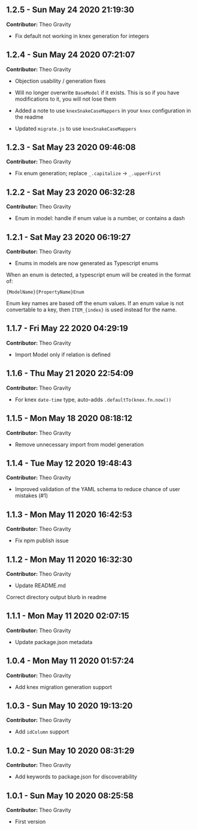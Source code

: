 ## 1.2.5 - Sun May 24 2020 21:19:30

**Contributor:** Theo Gravity

- Fix default not working in knex generation for integers

## 1.2.4 - Sun May 24 2020 07:21:07

**Contributor:** Theo Gravity

- Objection usability / generation fixes

- Will no longer overwrite `BaseModel` if it exists. This is so if you have modifications to it, you will not lose them
- Added a note to use `knexSnakeCaseMappers` in your `knex` configuration in the readme
- Updated `migrate.js` to use `knexSnakeCaseMappers`

## 1.2.3 - Sat May 23 2020 09:46:08

**Contributor:** Theo Gravity

- Fix enum generation; replace `_.capitalize` -> `_.upperFirst`

## 1.2.2 - Sat May 23 2020 06:32:28

**Contributor:** Theo Gravity

- Enum in model: handle if enum value is a number, or contains a dash

## 1.2.1 - Sat May 23 2020 06:19:27

**Contributor:** Theo Gravity

- Enums in models are now generated as Typescript enums

When an enum is detected, a typescript enum will be created in the format of:

`{ModelName}{PropertyName}Enum`

Enum key names are based off the enum values. If an enum value is not
convertable to a key, then `ITEM_{index}` is used instead for the name.

## 1.1.7 - Fri May 22 2020 04:29:19

**Contributor:** Theo Gravity

- Import Model only if relation is defined

## 1.1.6 - Thu May 21 2020 22:54:09

**Contributor:** Theo Gravity

- For knex `date-time` type, auto-adds `.defaultTo(knex.fn.now())`

## 1.1.5 - Mon May 18 2020 08:18:12

**Contributor:** Theo Gravity

- Remove unnecessary import from model generation

## 1.1.4 - Tue May 12 2020 19:48:43

**Contributor:** Theo Gravity

- Improved validation of the YAML schema to reduce chance of user mistakes (#1)

## 1.1.3 - Mon May 11 2020 16:42:53

**Contributor:** Theo Gravity

- Fix npm publish issue

## 1.1.2 - Mon May 11 2020 16:32:30

**Contributor:** Theo Gravity

- Update README.md

Correct directory output blurb in readme

## 1.1.1 - Mon May 11 2020 02:07:15

**Contributor:** Theo Gravity

- Update package.json metadata

## 1.0.4 - Mon May 11 2020 01:57:24

**Contributor:** Theo Gravity

- Add knex migration generation support

## 1.0.3 - Sun May 10 2020 19:13:20

**Contributor:** Theo Gravity

- Add `idColumn` support

## 1.0.2 - Sun May 10 2020 08:31:29

**Contributor:** Theo Gravity

- Add keywords to package.json for discoverability

## 1.0.1 - Sun May 10 2020 08:25:58

**Contributor:** Theo Gravity

- First version

